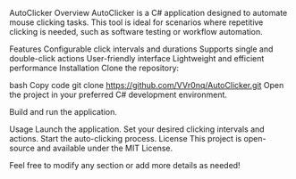 AutoClicker
Overview
AutoClicker is a C# application designed to automate mouse clicking tasks. This tool is ideal for scenarios where repetitive clicking is needed, such as software testing or workflow automation.

Features
Configurable click intervals and durations
Supports single and double-click actions
User-friendly interface
Lightweight and efficient performance
Installation
Clone the repository:

bash
Copy code
git clone https://github.com/VVr0nq/AutoClicker.git
Open the project in your preferred C# development environment.

Build and run the application.

Usage
Launch the application.
Set your desired clicking intervals and actions.
Start the auto-clicking process.
License
This project is open-source and available under the MIT License.

Feel free to modify any section or add more details as needed!
